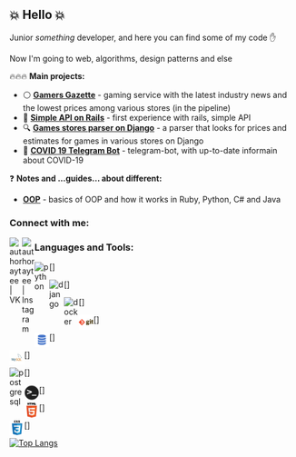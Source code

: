 ## :boom: **Hello** :boom:

Junior *something* developer, and here you can find some of my code :hand:

Now I'm going to web, algorithms, design patterns and else

:fire::fire::fire: **Main projects:**
- &#9898; [**Gamers Gazette**](../../../gamers-gazette) - gaming service with the latest industry news and the lowest prices among various stores (in the pipeline)
- 🔴 [**Simple API on Rails**](../../../rails_junior_api) - first experience with rails, simple API
- :mag: [**Games stores parser on Django**](../../../djangoGamesStoreParser) - a parser that looks for prices and estimates for games in various stores on Django
- :pill: [**COVID 19 Telegram Bot**](../../../COVID-19-Telegram-Bot) - telegram-bot, with up-to-date informain about COVID-19

:question: **Notes and ...guides... about different:**
- [**OOP**](../../../OOP) - basics of OOP and how it works in Ruby, Python, C# and Java


### Connect with me:

[<img align="left" alt="authoraytee | VK" width="22px" src="https://cdn.jsdelivr.net/npm/simple-icons@3.13.0/icons/vk.svg" />][vk]
[<img align="left" alt="authoraytee | Instagram" width="22px" src="https://cdn.jsdelivr.net/npm/simple-icons@3.13.0/icons/instagram.svg" />][instagram]





### Languages and Tools:


[<img align="left" alt="python" width="26px" src="https://cdn.jsdelivr.net/npm/simple-icons@3.13.0/icons/python.svg" />]

[<img align="left" alt="django" width="26px" src="https://cdn.jsdelivr.net/npm/simple-icons@3.13.0/icons/django.svg" />]

[<img align="left" alt="docker" width="26px" src="https://cdn.jsdelivr.net/npm/simple-icons@3.13.0/icons/docker.svg" />]

[<img align="left" alt="git" width="26px" src="https://raw.githubusercontent.com/github/explore/80688e429a7d4ef2fca1e82350fe8e3517d3494d/topics/git/git.png" />]

[<img align="left" alt="sql" width="26px" src="https://raw.githubusercontent.com/github/explore/80688e429a7d4ef2fca1e82350fe8e3517d3494d/topics/sql/sql.png" />]

[<img align="left" alt="mysql" width="26px" src="https://raw.githubusercontent.com/github/explore/80688e429a7d4ef2fca1e82350fe8e3517d3494d/topics/mysql/mysql.png" />]

[<img align="left" alt="postgresql" width="26px" src="https://cdn.jsdelivr.net/npm/simple-icons@3.13.0/icons/postgresql.svg" />]

[<img align="left" alt="terminal" width="26px" src="https://raw.githubusercontent.com/github/explore/80688e429a7d4ef2fca1e82350fe8e3517d3494d/topics/terminal/terminal.png" />]
  
[<img align="left" alt="HTML5" width="26px" src="https://raw.githubusercontent.com/github/explore/80688e429a7d4ef2fca1e82350fe8e3517d3494d/topics/html/html.png" />]

[<img align="left" alt="CSS3" width="26px" src="https://raw.githubusercontent.com/github/explore/80688e429a7d4ef2fca1e82350fe8e3517d3494d/topics/css/css.png" />]


[vk]: https://vk.com/authoraytee
[instagram]: https://www.instagram.com/authoraytee/

[![Top Langs](https://github-readme-stats.vercel.app/api/top-langs/?username=anuraghazra&layout=compact)](https://github.com/authoraytee/github-readme-stats)

